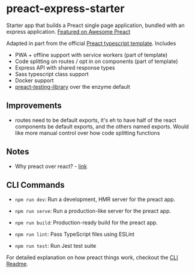 # preact-express-starter

Starter app that builds a Preact single page application, bundled with an
express application. [Featured on Awesome Preact](https://github.com/preactjs/awesome-preact)

Adapted in part from the official [Preact typescript template](https://github.com/preactjs-templates/typescript). Includes

-   PWA + offline support with service workers (part of template)
-   Code splitting on routes / opt in on components (part of template)
-   Express API with shared response types
-   Sass typescript class support
-   Docker support
-   [preact-testing-library](https://github.com/testing-library/preact-testing-library) over the enzyme default

## Improvements

-   routes need to be default exports, it's eh to have half of the react components
    be default exports, and the others named exports. Would like more manual
    control over how code splitting functions

## Notes

-   Why preact over react? - [link](https://preactjs.com/)

## CLI Commands

-   `npm run dev`: Run a development, HMR server for the preact app.

-   `npm run serve`: Run a production-like server for the preact app.

-   `npm run build`: Production-ready build for the preact app.

-   `npm run lint`: Pass TypeScript files using ESLint

-   `npm run test`: Run Jest test suite

For detailed explanation on how preact things work, checkout the [CLI Readme](https://github.com/developit/preact-cli/blob/master/README.md).
